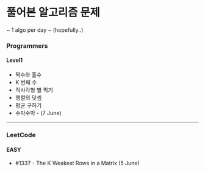# 풀어본 알고리즘 문제 
~ 1 algo per day ~ (hopefully..)
### Programmers 
#### Level1
- 짝수와 홀수
- K 번째 수 
- 직사각형 별 찍기 
- 행렬의 덧셈 
- 평균 구하기 
- 수박수박 - (7 June)

----
### LeetCode 
#### EASY
- #1337 - The K Weakest Rows in a Matrix (5 June)